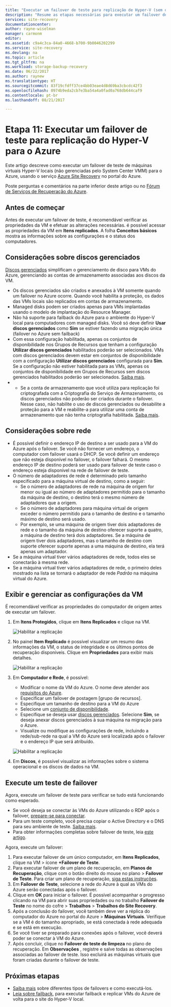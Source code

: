 ```yaml
---
title: "Executar um failover de teste para replicação de Hyper-V (sem o System Center VMM) para o Azure | Microsoft Docs"
description: "Resume as etapas necessárias para executar um failover de teste para VMs Hyper-V fazendo a replicação para o Azure utilizando o serviço Azure Site Recovery."
services: site-recovery
documentationcenter: 
author: rayne-wiselman
manager: carmonm
editor: 
ms.assetid: c9a4c3ca-84a0-4668-b700-9b0046202299
ms.service: site-recovery
ms.devlang: na
ms.topic: article
ms.tgt_pltfrm: na
ms.workload: storage-backup-recovery
ms.date: 06/22/2017
ms.author: raynew
ms.translationtype: HT
ms.sourcegitcommit: 83f19cfdff37ce4bb03eae4d8d69ba3cbcdc42f3
ms.openlocfilehash: 0974b9eda2cb7e3ba54a4a0fad0a768db644caf9
ms.contentlocale: pt-br
ms.lasthandoff: 08/21/2017

---
```


# <a name="step-11-run-a-test-failover-for-hyper-v-replication-to-azure"></a>Etapa 11: Executar um failover de teste para replicação do Hyper-V para o Azure

Este artigo descreve como executar um failover de teste de máquinas virtuais Hyper-V locais (não gerenciadas pelo System Center VMM) para o Azure, usando o serviço [Azure Site Recovery](site-recovery-overview.md) no portal do Azure.

Poste perguntas e comentários na parte inferior deste artigo ou no [Fórum de Serviços de Recuperação do Azure](https://social.msdn.microsoft.com/forums/azure/home?forum=hypervrecovmgr).

## <a name="before-you-start"></a>Antes de começar

Antes de executar um failover de teste, é recomendável verificar as propriedades da VM e efetuar as alterações necessárias. é possível acessar as propriedades da VM em **Itens replicados**. A folha **Conceitos básicos** mostra as informações sobre as configurações e o status dos computadores.

## <a name="managed-disk-considerations"></a>Considerações sobre discos gerenciados

[Discos gerenciados](../virtual-machines/windows/managed-disks-overview.md) simplificam o gerenciamento de disco para VMs do Azure, gerenciando as contas de armazenamento associadas aos discos da VM. 

- Os discos gerenciados são criados e anexados à VM somente quando um failover no Azure ocorre. Quando você habilita a proteção, os dados das VMs locais são replicados em contas de armazenamento.
- Managed disks podem ser criados apenas para VMs implantadas usando o modelo de implantação do Resource Manager.
- Não há suporte para failback do Azure para o ambiente do Hyper-V local para computadores com managed disks. Você só deve definir **Usar discos gerenciados** como **Sim** se estiver fazendo uma migração única (failover no Azure sem failback)
- Com essa configuração habilitada, apenas os conjuntos de disponibilidade nos Grupos de Recursos que tenham a configuração **Utilizar discos gerenciados** habilitados poderão ser selecionados. VMs com discos gerenciados devem estar em conjuntos de disponibilidade com a configuração **Utilizar discos gerenciados** configurada para **Sim**. Se a configuração não estiver habilitada para as VMs, apenas os conjuntos de disponibilidade em Grupos de Recursos sem discos gerenciados habilitados poderão ser selecionados. [Saiba mais](https://docs.microsoft.com/azure/virtual-machines/windows/manage-availability#use-managed-disks-for-vms-in-an-availability-set).
- - Se a conta de armazenamento que você utiliza para replicação foi criptografada com a Criptografia do Serviço de Armazenamento, os discos gerenciados não poderão ser criados durante o failover. Nesse caso, não habilite o uso de discos gerenciados ou desabilite a proteção para a VM e reabilite-a para utilizar uma conta de armazenamento que não tenha criptografia habilitada. [Saiba mais](https://docs.microsoft.com/azure/storage/storage-managed-disks-overview#managed-disks-and-encryption).

 
## <a name="network-considerations"></a>Considerações sobre rede
    
- É possível definir o endereço IP de destino a ser usado para a VM do Azure após o failover. Se você não fornecer um endereço, o computador com failover usará o DHCP. Se você definir um endereço que não esteja disponível no failover, o failover falhará. O mesmo endereço IP de destino poderá ser usado para failover de teste caso o endereço esteja disponível na rede de failover de teste.
- O número de adaptadores de rede é determinado pelo tamanho especificado para a máquina virtual de destino, como a seguir:
    - Se o número de adaptadores de rede na máquina de origem for menor ou igual ao número de adaptadores permitido para o tamanho da máquina de destino, o destino terá o mesmo número de adaptadores que a origem.
    - Se o número de adaptadores para máquina virtual de origem exceder o número permitido para o tamanho de destino e o tamanho máximo de destino será usado.
    - Por exemplo, se uma máquina de origem tiver dois adaptadores de rede e o tamanho da máquina de destino oferecer suporte a quatro, a máquina de destino terá dois adaptadores. Se a máquina de origem tiver dois adaptadores, mas o tamanho de destino com suporte oferecer suporte apenas a uma máquina de destino, ela terá apenas um adaptador.     
- Se a máquina virtual tiver vários adaptadores de rede, todos eles se conectarão à mesma rede.
- Se a máquina virtual tiver vários adaptadores de rede, o primeiro deles mostrado na lista se tornará o adaptador de rede *Padrão* na máquina virtual do Azure.


## <a name="view-and-manage-vm-settings"></a>Exibir e gerenciar as configurações da VM

É recomendável verificar as propriedades do computador de origem antes de executar um failover.

1. Em **Itens Protegidos**, clique em **Itens Replicados** e clique na VM.

    ![Habilitar a replicação](./media/hyper-v-site-walkthrough-test-failover/test-failover1.png)
2. No painel **Item Replicado** é possível visualizar um resumo das informações da VM, o status de integridade e os últimos pontos de recuperação disponíveis. Clique em **Propriedades** para exibir mais detalhes.

    ![Habilitar a replicação](./media/hyper-v-site-walkthrough-test-failover/test-failover2.png)
3. Em **Computador e Rede**, é possível:
    - Modificar o nome da VM do Azure. O nome deve atender aos [requisitos do Azure](site-recovery-support-matrix-to-azure.md#failed-over-azure-vm-requirements).
    - Especificar um failover de postagem [grupo de recursos].
    - Especifique um tamanho de destino para a VM do Azure
    - Selecione um [conjunto de disponibilidade](../virtual-machines/windows/tutorial-availability-sets.md).
    - Especifique se deseja usar [discos gerenciados](#managed-disk-considerations). Selecione **Sim**, se deseja anexar discos gerenciados à sua máquina na migração para o Azure.
    - Visualize ou modifique as configurações de rede, incluindo a rede/sub-rede na qual a VM do Azure será localizada após o failover e o endereço IP que será atribuído.

    ![Habilitar a replicação](./media/hyper-v-site-walkthrough-test-failover/test-failover4.png)
4. Em **Discos**, é possível visualizar as informações sobre o sistema operacional e os discos de dados na VM.


## <a name="run-a-test-failover"></a>Execute um teste de failover

Agora, execute um failover de teste para verificar se tudo está funcionando como esperado.

- Se você deseja se conectar às VMs do Azure utilizando o RDP após o failover, [prepare-se para conectar](site-recovery-test-failover-to-azure.md#prepare-to-connect-to-azure-vms-after-failover).
 - Para um teste completo, você precisa copiar o Active Directory e o DNS para seu ambiente de teste. [Saiba mais](site-recovery-active-directory.md#test-failover-considerations).
 - Para obter informações completas sobre failover de teste, leia [este artigo](site-recovery-test-failover-to-azure.md).
 
 Agora, execute um failover:

1. Para executar failover de um único computador, em **Itens Replicados**, clique na VM > ícone **+Failover de Teste**.
2. Para executar failover de um plano de recuperação, em **Planos de Recuperação**, clique com o botão direito do mouse no plano > **Failover de Teste**. Para criar um plano de recuperação, [siga estas instruções](site-recovery-create-recovery-plans.md).
3. Em **Failover de Teste**, selecione a rede do Azure à qual as VMs do Azure serão conectadas após o failover.
4. Clique em **OK** para iniciar o failover. É possível acompanhar o progresso clicando na VM para abrir suas propriedades ou no trabalho **Failover de Teste** no nome do cofre > **Trabalhos** > **Trabalhos do Site Recovery**.
5. Após a conclusão do failover, você também deve ver a réplica do computador do Azure no portal do Azure > **Máquinas Virtuais**. Verifique se a VM é do tamanho apropriado, se está conectada à rede adequada e se está em execução.
6. Se você tiver se preparado para conexões após o failover, você deverá poder se conectar à VM do Azure.
7. Após concluir, clique no **Failover de teste de limpeza** no plano de recuperação. Em **Observações** , registre e salve todas as observações associadas ao failover de teste. Isso excluirá as máquinas virtuais que foram criadas durante o failover de teste.



## <a name="next-steps"></a>Próximas etapas

- [Saiba mais](site-recovery-failover.md) sobre diferentes tipos de failovers e como executá-los.
- [Leia sobre failback](site-recovery-failback-from-azure-to-hyper-v.md), para executar failback e replicar VMs do Azure de volta para o site do Hyper-V local.


